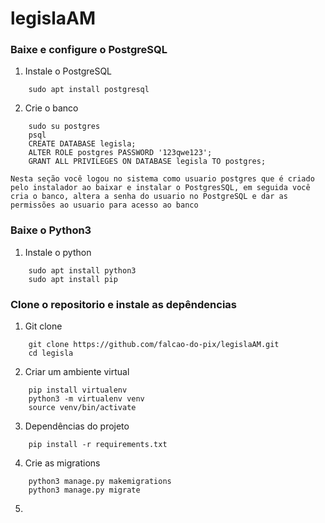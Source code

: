 # legislaAM
### Baixe e configure o PostgreSQL
1. Instale o PostgreSQL
```shell
    sudo apt install postgresql
```
2. Crie o banco
```shell
    sudo su postgres
    psql
    CREATE DATABASE legisla;
    ALTER ROLE postgres PASSWORD '123qwe123';
    GRANT ALL PRIVILEGES ON DATABASE legisla TO postgres;
```
    Nesta seção você logou no sistema como usuario postgres que é criado pelo instalador ao baixar e instalar o PostgresSQL, em seguida você cria o banco, altera a senha do usuario no PostgreSQL e dar as permissões ao usuario para acesso ao banco
### Baixe o Python3
1. Instale o python
```shell
    sudo apt install python3
    sudo apt install pip
```
### Clone o repositorio e instale as depêndencias
1. Git clone

```shell
    git clone https://github.com/falcao-do-pix/legislaAM.git
    cd legisla
```

2. Criar um ambiente virtual
```shell
    pip install virtualenv
    python3 -m virtualenv venv
    source venv/bin/activate
```

3. Dependências do projeto
```shell
    pip install -r requirements.txt
```
4. Crie as migrations
```shell
    python3 manage.py makemigrations
    python3 manage.py migrate
```
5. 